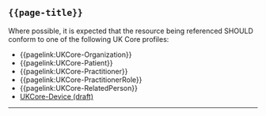 ## <code>{{page-title}}</code>

Where possible, it is expected that the resource being referenced SHOULD conform to one of the following UK Core profiles:

- {{pagelink:UKCore-Organization}}
- {{pagelink:UKCore-Patient}}
- {{pagelink:UKCore-Practitioner}}
- {{pagelink:UKCore-PractitionerRole}}
- {{pagelink:UKCore-RelatedPerson}}
- [UKCore-Device (draft)]("https://simplifier.net/guide/UKCoreImplementationGuideAssetsinDevelopment/Home/ProfilesandExtensions/Profile-UKCore-Device)

---